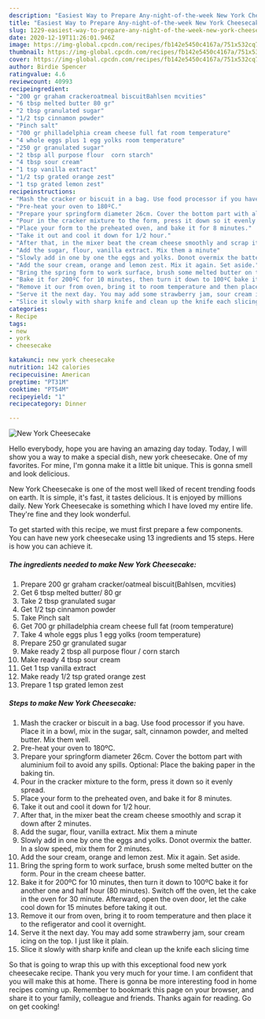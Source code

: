 ```yaml
---
description: "Easiest Way to Prepare Any-night-of-the-week New York Cheesecake"
title: "Easiest Way to Prepare Any-night-of-the-week New York Cheesecake"
slug: 1229-easiest-way-to-prepare-any-night-of-the-week-new-york-cheesecake
date: 2020-12-19T11:26:01.946Z
image: https://img-global.cpcdn.com/recipes/fb142e5450c4167a/751x532cq70/new-york-cheesecake-recipe-main-photo.jpg
thumbnail: https://img-global.cpcdn.com/recipes/fb142e5450c4167a/751x532cq70/new-york-cheesecake-recipe-main-photo.jpg
cover: https://img-global.cpcdn.com/recipes/fb142e5450c4167a/751x532cq70/new-york-cheesecake-recipe-main-photo.jpg
author: Birdie Spencer
ratingvalue: 4.6
reviewcount: 40993
recipeingredient:
- "200 gr graham crackeroatmeal biscuitBahlsen mcvities"
- "6 tbsp melted butter 80 gr"
- "2 tbsp granulated sugar"
- "1/2 tsp cinnamon powder"
- "Pinch salt"
- "700 gr philladelphia cream cheese full fat room temperature"
- "4 whole eggs plus 1 egg yolks room temperature"
- "250 gr granulated sugar"
- "2 tbsp all purpose flour  corn starch"
- "4 tbsp sour cream"
- "1 tsp vanilla extract"
- "1/2 tsp grated orange zest"
- "1 tsp grated lemon zest"
recipeinstructions:
- "Mash the cracker or biscuit in a bag. Use food processor if you have. Place it in a bowl, mix in the sugar, salt, cinnamon powder, and melted butter. Mix them well."
- "Pre-heat your oven to 180ºC."
- "Prepare your springform diameter 26cm. Cover the bottom part with aluminium foil to avoid any spills. Optional: Place the baking paper in the baking tin."
- "Pour in the cracker mixture to the form, press it down so it evenly spread."
- "Place your form to the preheated oven, and bake it for 8 minutes."
- "Take it out and cool it down for 1/2 hour."
- "After that, in the mixer beat the cream cheese smoothly and scrap it down after 2 minutes."
- "Add the sugar, flour, vanilla extract. Mix them a minute"
- "Slowly add in one by one the eggs and yolks. Donot overmix the batter. In a slow speed, mix them for 2 minutes."
- "Add the sour cream, orange and lemon zest. Mix it again. Set aside."
- "Bring the spring form to work surface, brush some melted butter on the form. Pour in the cream cheese batter."
- "Bake it for 200ºC for 10 minutes, then turn it down to 100ºC bake it for another one and half hour (80 minutes). Switch off the oven, let the cake in the oven for 30 minute. Afterward, open the oven door, let the cake cool down for 15 minutes before taking it out."
- "Remove it our from oven, bring it to room temperature and then place it to the refigerator and cool it overnight."
- "Serve it the next day. You may add some strawberry jam, sour cream icing on the top. I just like it plain."
- "Slice it slowly with sharp knife and clean up the knife each slicing time"
categories:
- Recipe
tags:
- new
- york
- cheesecake

katakunci: new york cheesecake 
nutrition: 142 calories
recipecuisine: American
preptime: "PT31M"
cooktime: "PT54M"
recipeyield: "1"
recipecategory: Dinner

---
```



![New York Cheesecake](https://img-global.cpcdn.com/recipes/fb142e5450c4167a/751x532cq70/new-york-cheesecake-recipe-main-photo.jpg)

Hello everybody, hope you are having an amazing day today. Today, I will show you a way to make a special dish, new york cheesecake. One of my favorites. For mine, I'm gonna make it a little bit unique. This is gonna smell and look delicious.



New York Cheesecake is one of the most well liked of recent trending foods on earth. It is simple, it's fast, it tastes delicious. It is enjoyed by millions daily. New York Cheesecake is something which I have loved my entire life. They're fine and they look wonderful.


To get started with this recipe, we must first prepare a few components. You can have new york cheesecake using 13 ingredients and 15 steps. Here is how you can achieve it.

<!--inarticleads1-->

##### The ingredients needed to make New York Cheesecake:

1. Prepare 200 gr graham cracker/oatmeal biscuit(Bahlsen, mcvities)
1. Get 6 tbsp melted butter/ 80 gr
1. Take 2 tbsp granulated sugar
1. Get 1/2 tsp cinnamon powder
1. Take Pinch salt
1. Get 700 gr philladelphia cream cheese full fat (room temperature)
1. Take 4 whole eggs plus 1 egg yolks (room temperature)
1. Prepare 250 gr granulated sugar
1. Make ready 2 tbsp all purpose flour / corn starch
1. Make ready 4 tbsp sour cream
1. Get 1 tsp vanilla extract
1. Make ready 1/2 tsp grated orange zest
1. Prepare 1 tsp grated lemon zest




<!--inarticleads2-->

##### Steps to make New York Cheesecake:

1. Mash the cracker or biscuit in a bag. Use food processor if you have. Place it in a bowl, mix in the sugar, salt, cinnamon powder, and melted butter. Mix them well.
1. Pre-heat your oven to 180ºC.
1. Prepare your springform diameter 26cm. Cover the bottom part with aluminium foil to avoid any spills. Optional: Place the baking paper in the baking tin.
1. Pour in the cracker mixture to the form, press it down so it evenly spread.
1. Place your form to the preheated oven, and bake it for 8 minutes.
1. Take it out and cool it down for 1/2 hour.
1. After that, in the mixer beat the cream cheese smoothly and scrap it down after 2 minutes.
1. Add the sugar, flour, vanilla extract. Mix them a minute
1. Slowly add in one by one the eggs and yolks. Donot overmix the batter. In a slow speed, mix them for 2 minutes.
1. Add the sour cream, orange and lemon zest. Mix it again. Set aside.
1. Bring the spring form to work surface, brush some melted butter on the form. Pour in the cream cheese batter.
1. Bake it for 200ºC for 10 minutes, then turn it down to 100ºC bake it for another one and half hour (80 minutes). Switch off the oven, let the cake in the oven for 30 minute. Afterward, open the oven door, let the cake cool down for 15 minutes before taking it out.
1. Remove it our from oven, bring it to room temperature and then place it to the refigerator and cool it overnight.
1. Serve it the next day. You may add some strawberry jam, sour cream icing on the top. I just like it plain.
1. Slice it slowly with sharp knife and clean up the knife each slicing time




So that is going to wrap this up with this exceptional food new york cheesecake recipe. Thank you very much for your time. I am confident that you will make this at home. There is gonna be more interesting food in home recipes coming up. Remember to bookmark this page on your browser, and share it to your family, colleague and friends. Thanks again for reading. Go on get cooking!
